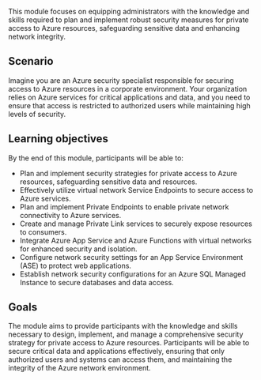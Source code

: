 This module focuses on equipping administrators with the knowledge and skills required to plan and implement robust security measures for private access to Azure resources, safeguarding sensitive data and enhancing network integrity.

## Scenario

Imagine you are an Azure security specialist responsible for securing access to Azure resources in a corporate environment. Your organization relies on Azure services for critical applications and data, and you need to ensure that access is restricted to authorized users while maintaining high levels of security.

## Learning objectives

By the end of this module, participants will be able to:

 -  Plan and implement security strategies for private access to Azure resources, safeguarding sensitive data and resources.
 -  Effectively utilize virtual network Service Endpoints to secure access to Azure services.
 -  Plan and implement Private Endpoints to enable private network connectivity to Azure services.
 -  Create and manage Private Link services to securely expose resources to consumers.
 -  Integrate Azure App Service and Azure Functions with virtual networks for enhanced security and isolation.
 -  Configure network security settings for an App Service Environment (ASE) to protect web applications.
 -  Establish network security configurations for an Azure SQL Managed Instance to secure databases and data access.

## Goals

The module aims to provide participants with the knowledge and skills necessary to design, implement, and manage a comprehensive security strategy for private access to Azure resources. Participants will be able to secure critical data and applications effectively, ensuring that only authorized users and systems can access them, and maintaining the integrity of the Azure network environment.
